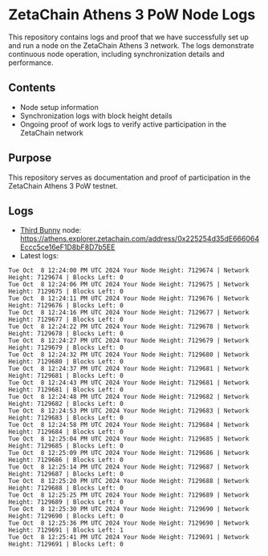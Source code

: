 # ZetaChain Athens 3 PoW Node Logs
This repository contains logs and proof that we have successfully set up and run a node on the ZetaChain Athens 3 network. The logs demonstrate continuous node operation, including synchronization details and performance.

## Contents
- Node setup information
- Synchronization logs with block height details
- Ongoing proof of work logs to verify active participation in the ZetaChain network

## Purpose
This repository serves as documentation and proof of participation in the ZetaChain Athens 3 PoW testnet.

## Logs

- [Third Bunny](https://thirdbunny.xyz/) node: https://athens.explorer.zetachain.com/address/0x225254d35dE666064Eccc5ce16eF1D8bF8D7b5EE
- Latest logs:
```
Tue Oct  8 12:24:00 PM UTC 2024 Your Node Height: 7129674 | Network Height: 7129674 | Blocks Left: 0
Tue Oct  8 12:24:06 PM UTC 2024 Your Node Height: 7129675 | Network Height: 7129675 | Blocks Left: 0
Tue Oct  8 12:24:11 PM UTC 2024 Your Node Height: 7129676 | Network Height: 7129676 | Blocks Left: 0
Tue Oct  8 12:24:16 PM UTC 2024 Your Node Height: 7129677 | Network Height: 7129677 | Blocks Left: 0
Tue Oct  8 12:24:22 PM UTC 2024 Your Node Height: 7129678 | Network Height: 7129678 | Blocks Left: 0
Tue Oct  8 12:24:27 PM UTC 2024 Your Node Height: 7129679 | Network Height: 7129679 | Blocks Left: 0
Tue Oct  8 12:24:32 PM UTC 2024 Your Node Height: 7129680 | Network Height: 7129680 | Blocks Left: 0
Tue Oct  8 12:24:37 PM UTC 2024 Your Node Height: 7129681 | Network Height: 7129681 | Blocks Left: 0
Tue Oct  8 12:24:43 PM UTC 2024 Your Node Height: 7129681 | Network Height: 7129681 | Blocks Left: 0
Tue Oct  8 12:24:48 PM UTC 2024 Your Node Height: 7129682 | Network Height: 7129682 | Blocks Left: 0
Tue Oct  8 12:24:53 PM UTC 2024 Your Node Height: 7129683 | Network Height: 7129683 | Blocks Left: 0
Tue Oct  8 12:24:58 PM UTC 2024 Your Node Height: 7129684 | Network Height: 7129684 | Blocks Left: 0
Tue Oct  8 12:25:04 PM UTC 2024 Your Node Height: 7129685 | Network Height: 7129685 | Blocks Left: 0
Tue Oct  8 12:25:09 PM UTC 2024 Your Node Height: 7129686 | Network Height: 7129686 | Blocks Left: 0
Tue Oct  8 12:25:14 PM UTC 2024 Your Node Height: 7129687 | Network Height: 7129687 | Blocks Left: 0
Tue Oct  8 12:25:20 PM UTC 2024 Your Node Height: 7129688 | Network Height: 7129688 | Blocks Left: 0
Tue Oct  8 12:25:25 PM UTC 2024 Your Node Height: 7129689 | Network Height: 7129689 | Blocks Left: 0
Tue Oct  8 12:25:30 PM UTC 2024 Your Node Height: 7129690 | Network Height: 7129690 | Blocks Left: 0
Tue Oct  8 12:25:36 PM UTC 2024 Your Node Height: 7129690 | Network Height: 7129691 | Blocks Left: 1
Tue Oct  8 12:25:41 PM UTC 2024 Your Node Height: 7129691 | Network Height: 7129691 | Blocks Left: 0
```
